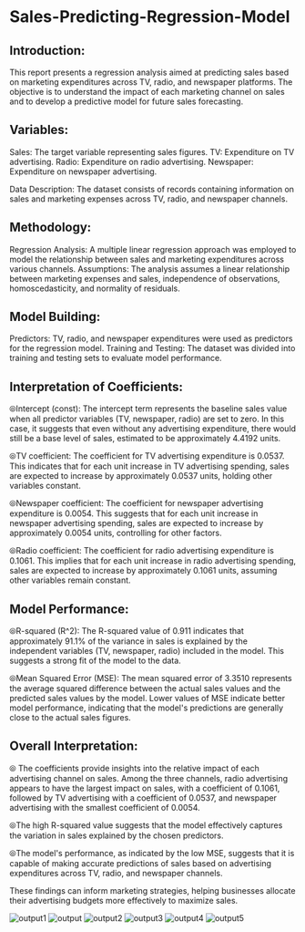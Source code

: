# Sales-Predicting-Regression-Model

## Introduction:
This report presents a regression analysis aimed at predicting sales based on marketing expenditures across TV, radio, and newspaper platforms. The objective is to understand the impact of each marketing channel on sales and to develop a predictive model for future sales forecasting.


## Variables:

Sales: The target variable representing sales figures.
TV: Expenditure on TV advertising.
Radio: Expenditure on radio advertising.
Newspaper: Expenditure on newspaper advertising.

Data Description:
The dataset consists of records containing information on sales and marketing expenses across TV, radio, and newspaper channels.

## Methodology:

Regression Analysis: A multiple linear regression approach was employed to model the relationship between sales and marketing expenditures across various channels.
Assumptions: The analysis assumes a linear relationship between marketing expenses and sales, independence of observations, homoscedasticity, and normality of residuals.

## Model Building:

Predictors: TV, radio, and newspaper expenditures were used as predictors for the regression model.
Training and Testing: The dataset was divided into training and testing sets to evaluate model performance.

## Interpretation of Coefficients:

&#10686;Intercept (const): The intercept term represents the baseline sales value when all predictor variables (TV, newspaper, radio) are set to zero. In this case, it suggests that even without any advertising expenditure, there would still be a base level of sales, estimated to be approximately 4.4192 units.

&#10686;TV coefficient: The coefficient for TV advertising expenditure is 0.0537. This indicates that for each unit increase in TV advertising spending, sales are expected to increase by approximately 0.0537 units, holding other variables constant.

&#10686;Newspaper coefficient: The coefficient for newspaper advertising expenditure is 0.0054. This suggests that for each unit increase in newspaper advertising spending, sales are expected to increase by approximately 0.0054 units, controlling for other factors.

&#10686;Radio coefficient: The coefficient for radio advertising expenditure is 0.1061. This implies that for each unit increase in radio advertising spending, sales are expected to increase by approximately 0.1061 units, assuming other variables remain constant.

## Model Performance:

&#10686;R-squared (R^2): The R-squared value of 0.911 indicates that approximately 91.1% of the variance in sales is explained by the independent variables (TV, newspaper, radio) included in the model. This suggests a strong fit of the model to the data.

&#10686;Mean Squared Error (MSE): The mean squared error of 3.3510 represents the average squared difference between the actual sales values and the predicted sales values by the model. Lower values of MSE indicate better model performance, indicating that the model's predictions are generally close to the actual sales figures.

## Overall Interpretation:

&#10686; The coefficients provide insights into the relative impact of each advertising channel on sales. Among the three channels, radio advertising appears to have the largest impact on sales, with a coefficient of 0.1061, followed by TV advertising with a coefficient of 0.0537, and newspaper advertising with the smallest coefficient of 0.0054.

&#10686;The high R-squared value suggests that the model effectively captures the variation in sales explained by the chosen predictors. 

&#10686;The model's performance, as indicated by the low MSE, suggests that it is capable of making accurate predictions of sales based on advertising expenditures across TV, radio, and newspaper channels.

These findings can inform marketing strategies, helping businesses allocate their advertising budgets more effectively to maximize sales.

![output1](https://github.com/SaneleM0612/Sales-Predicting-Regression-Model/assets/148612772/00a648b5-1e9a-4a1f-9250-da1b06128e23)
![output](https://github.com/SaneleM0612/Sales-Predicting-Regression-Model/assets/148612772/27039bd5-a78e-403f-a4c9-4f1a09ff8c4f)
![output2](https://github.com/SaneleM0612/Sales-Predicting-Regression-Model/assets/148612772/dd8b9ef0-9422-4577-91a6-52b1c04c105e)
![output3](https://github.com/SaneleM0612/Sales-Predicting-Regression-Model/assets/148612772/806eabb6-b35a-47b1-ab6e-7cddad7b0caa)
![output4](https://github.com/SaneleM0612/Sales-Predicting-Regression-Model/assets/148612772/4d3de89b-6a94-4563-9c6f-9a7baa7013c4)
![output5](https://github.com/SaneleM0612/Sales-Predicting-Regression-Model/assets/148612772/bcdfcc1d-7e7f-46db-8b1e-1f0b1b6ff7df)






